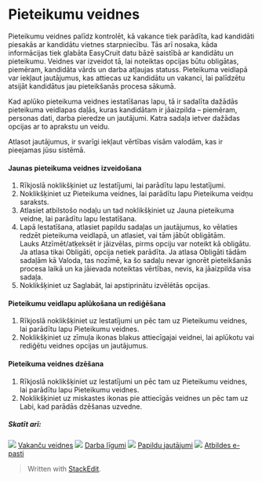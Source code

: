 # Pieteikumu veidnes

Pieteikumu veidnes palīdz kontrolēt, kā vakance tiek parādīta, kad kandidāti piesakās ar kandidātu vietnes starpniecību. Tās arī nosaka, kāda informācijas tiek glabāta EasyCruit datu bāzē saistībā ar kandidātu un pieteikumu. Veidnes var izveidot tā, lai noteiktas opcijas būtu obligātas, piemēram, kandidāta vārds un darba atļaujas statuss. Pieteikuma veidlapā var iekļaut jautājumus, kas attiecas uz kandidātu un vakanci, lai palīdzētu atsijāt kandidātus jau pieteikšanās procesa sākumā.

Kad aplūko pieteikuma veidnes iestatīšanas lapu, tā ir sadalīta dažādās pieteikuma veidlapas daļās, kuras kandidātam ir jāaizpilda – piemēram, personas dati, darba pieredze un jautājumi. Katra sadaļa ietver dažādas opcijas ar to aprakstu un veidu.

Atlasot jautājumus, ir svarīgi iekļaut vērtības visām valodām, kas ir pieejamas jūsu sistēmā.

#### Jaunas pieteikuma veidnes izveidošana

1.  Rīkjoslā  noklikšķiniet uz  Iestatījumi, lai parādītu lapu  Iestatījumi.
2.  Noklikšķiniet uz  Pieteikuma veidnes, lai parādītu lapu  Pieteikuma veidņu saraksts.
3.  Atlasiet atbilstošo nodaļu un tad noklikšķiniet uz  Jauna pieteikuma veidne, lai parādītu lapu  Iestatīšana.
4.  Lapā  Iestatīšana, atlasiet papildu sadaļas un jautājumus, ko vēlaties redzēt pieteikuma veidlapā, un atlasiet, vai tām jābūt obligātām.  
    Lauks  Atzīmēt/atķeksēt  ir jāizvēlas, pirms opciju var noteikt kā obligātu. Ja atlasa tikai  Obligāti, opcija netiek parādīta. Ja atlasa  Obligāti  tādām sadaļām kā  Valoda, tas nozīmē, ka šo sadaļu nevar ignorēt pieteikšanās procesa laikā un ka jāievada noteiktas vērtības, nevis, ka jāaizpilda visa sadaļa.
5.  Noklikšķiniet uz  Saglabāt, lai apstiprinātu izvēlētās opcijas.

#### Pieteikumu veidlapu aplūkošana un rediģēšana

1.  Rīkjoslā  noklikšķiniet uz  Iestatījumi  un pēc tam uz  Pieteikumu veidnes, lai parādītu lapu  Pieteikumu veidnes.
2.  Noklikšķiniet uz zīmuļa ikonas blakus attiecīgajai veidnei, lai aplūkotu vai rediģētu veidnes opcijas un jautājumus.

#### Pieteikuma veidnes dzēšana

1.  Rīkjoslā  noklikšķiniet uz  Iestatījumi  un pēc tam uz  Pieteikumu veidnes, lai parādītu lapu  Pieteikumu veidnes.
2.  Noklikšķiniet uz miskastes ikonas pie attiecīgās veidnes un pēc tam uz Labi, kad parādās dzēšanas uzvedne.

##### Skatīt arī:

![](../Resources/Images/icon-document-link.png)  [Vakanču veidnes](vacancy_templates.htm)
![](../Resources/Images/icon-document-link.png)  [Darba līgumi](employment_contacts.htm)
![](../Resources/Images/icon-document-link.png)  [Papildu jautājumi](additional_questions.htm)
![](../Resources/Images/icon-document-link.png)  [Atbildes e-pasti](response_emails.htm)


> Written with [StackEdit](https://stackedit.io/).
<!--stackedit_data:
eyJoaXN0b3J5IjpbMTc4MTIxNTU1MV19
-->